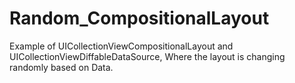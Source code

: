 # Random_CompositionalLayout
Example of UICollectionViewCompositionalLayout and UICollectionViewDiffableDataSource, Where the layout is changing randomly based on Data.  
